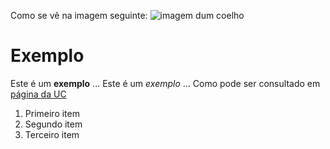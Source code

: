 Como se vê na imagem seguinte: ![imagem dum coelho](http://www.coellho.com)
# Exemplo
Este é um **exemplo** ...
Este é um *exemplo* ...
Como pode ser consultado em [página da UC](http://www.uc.pt)
1. Primeiro item
2. Segundo item
3. Terceiro item